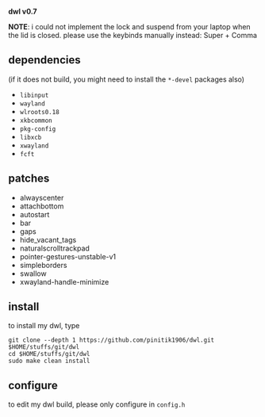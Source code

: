 **dwl v0.7**

**NOTE**: i could not implement the lock and suspend from your laptop when the lid is closed. please use the keybinds manually instead: Super + Comma

## dependencies
(if it does not build, you might need to install the `*-devel` packages also)

+ `libinput`
+ `wayland`
+ `wlroots0.18`
+ `xkbcommon`
+ `pkg-config`
+ `libxcb`
+ `xwayland`
+ `fcft`

## patches

+ alwayscenter
+ attachbottom
+ autostart
+ bar
+ gaps
+ hide_vacant_tags
+ naturalscrolltrackpad
+ pointer-gestures-unstable-v1
+ simpleborders
+ swallow
+ xwayland-handle-minimize

## install
to install my dwl, type

```
git clone --depth 1 https://github.com/pinitik1906/dwl.git $HOME/stuffs/git/dwl
cd $HOME/stuffs/git/dwl
sudo make clean install
```

## configure
to edit my dwl build, please only configure in `config.h`
